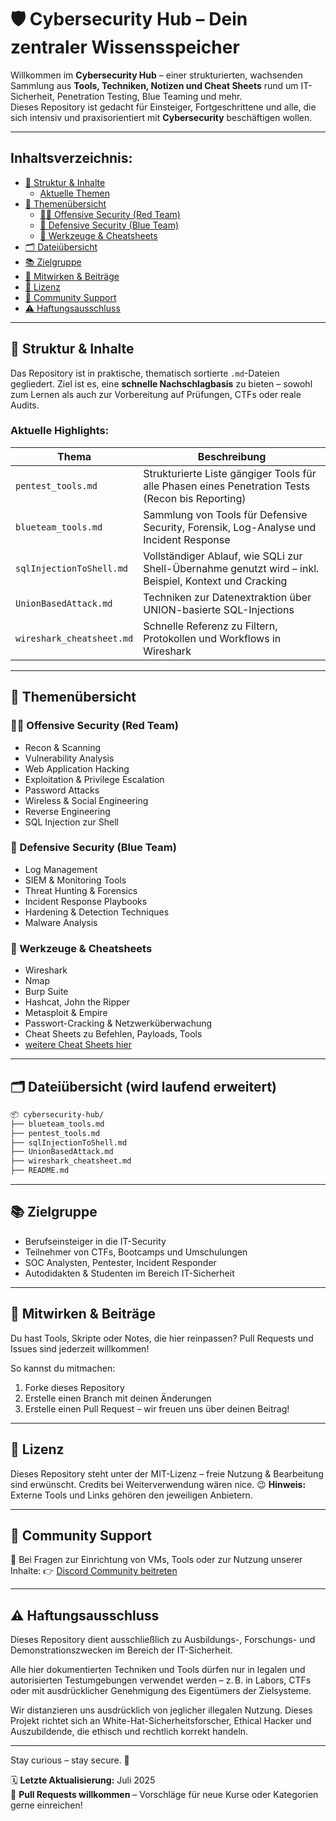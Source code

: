 # 🛡️ Cybersecurity Hub – Dein zentraler Wissensspeicher

Willkommen im **Cybersecurity Hub** – einer strukturierten, wachsenden Sammlung aus **Tools, Techniken, Notizen und Cheat Sheets** rund um IT-Sicherheit, Penetration Testing, Blue Teaming und mehr.  
Dieses Repository ist gedacht für Einsteiger, Fortgeschrittene und alle, die sich intensiv und praxisorientiert mit **Cybersecurity** beschäftigen wollen.

---

## Inhaltsverzeichnis:

- [🧭 Struktur & Inhalte](#-struktur--inhalte)
    - [Aktuelle Themen](#aktuelle-highlights)
- [📁 Themenübersicht](#-themenübersicht)
    - [🐱‍💻 Offensive Security (Red Team)](#-offensive-security-red-team)
    - [🔵 Defensive Security (Blue Team)](#-defensive-security-blue-team)
    - [🧰 Werkzeuge & Cheatsheets](#-werkzeuge--cheatsheets)
- [🗂️ Dateiübersicht](#️-dateiübersicht-wird-laufend-erweitert)
- [📚 Zielgruppe](#-zielgruppe)
- [🤝 Mitwirken & Beiträge](#-mitwirken--beiträge)
- [📜 Lizenz](#-lizenz)
- [📡 Community Support](#-community-support)
- [⚠️ Haftungsausschluss](#️-Haftungsausschluss)

---

## 🧭 Struktur & Inhalte

Das Repository ist in praktische, thematisch sortierte `.md`-Dateien gegliedert. Ziel ist es, eine **schnelle Nachschlagbasis** zu bieten – sowohl zum Lernen als auch zur Vorbereitung auf Prüfungen, CTFs oder reale Audits.

### Aktuelle Highlights:

| Thema | Beschreibung |
|-------|--------------|
| `pentest_tools.md` | Strukturierte Liste gängiger Tools für alle Phasen eines Penetration Tests (Recon bis Reporting) |
| `blueteam_tools.md` | Sammlung von Tools für Defensive Security, Forensik, Log-Analyse und Incident Response |
| `sqlInjectionToShell.md` | Vollständiger Ablauf, wie SQLi zur Shell-Übernahme genutzt wird – inkl. Beispiel, Kontext und Cracking |
| `UnionBasedAttack.md` | Techniken zur Datenextraktion über UNION-basierte SQL-Injections |
| `wireshark_cheatsheet.md` | Schnelle Referenz zu Filtern, Protokollen und Workflows in Wireshark |

---

## 📁 Themenübersicht

### 🐱‍💻 Offensive Security (Red Team)
- Recon & Scanning
- Vulnerability Analysis
- Web Application Hacking
- Exploitation & Privilege Escalation
- Password Attacks
- Wireless & Social Engineering
- Reverse Engineering
- SQL Injection zur Shell

### 🔵 Defensive Security (Blue Team)
- Log Management
- SIEM & Monitoring Tools
- Threat Hunting & Forensics
- Incident Response Playbooks
- Hardening & Detection Techniques
- Malware Analysis

### 🧰 Werkzeuge & Cheatsheets
- Wireshark
- Nmap
- Burp Suite
- Hashcat, John the Ripper
- Metasploit & Empire
- Passwort-Cracking & Netzwerküberwachung
- Cheat Sheets zu Befehlen, Payloads, Tools
- [weitere Cheat Sheets hier](/cheatsheets/)

---

## 🗂️ Dateiübersicht (wird laufend erweitert)

```bash
📦 cybersecurity-hub/
├── blueteam_tools.md
├── pentest_tools.md
├── sqlInjectionToShell.md
├── UnionBasedAttack.md
├── wireshark_cheatsheet.md
├── README.md 
```

---

## 📚 Zielgruppe

- Berufseinsteiger in die IT-Security
- Teilnehmer von CTFs, Bootcamps und Umschulungen
- SOC Analysten, Pentester, Incident Responder
- Autodidakten & Studenten im Bereich IT-Sicherheit

---

## 🤝 Mitwirken & Beiträge

Du hast Tools, Skripte oder Notes, die hier reinpassen?
Pull Requests und Issues sind jederzeit willkommen!

So kannst du mitmachen:

1. Forke dieses Repository
2. Erstelle einen Branch mit deinen Änderungen
3. Erstelle einen Pull Request – wir freuen uns über deinen Beitrag!

---

## 📜 Lizenz

Dieses Repository steht unter der MIT-Lizenz – freie Nutzung & Bearbeitung sind erwünscht.
Credits bei Weiterverwendung wären nice. 😉
**Hinweis:** Externe Tools und Links gehören den jeweiligen Anbietern.

---

## 📡 Community Support
💬 Bei Fragen zur Einrichtung von VMs, Tools oder zur Nutzung unserer Inhalte:
👉 [Discord Community beitreten](https://discord.com/invite/fNcTyYVVb9)

---

## ⚠️ Haftungsausschluss

Dieses Repository dient ausschließlich zu Ausbildungs-, Forschungs- und Demonstrationszwecken im Bereich der IT-Sicherheit.

Alle hier dokumentierten Techniken und Tools dürfen nur in legalen und autorisierten Testumgebungen verwendet werden – z. B. in Labors, CTFs oder mit ausdrücklicher Genehmigung des Eigentümers der Zielsysteme.

Wir distanzieren uns ausdrücklich von jeglicher illegalen Nutzung.
Dieses Projekt richtet sich an White-Hat-Sicherheitsforscher, Ethical Hacker und Auszubildende, die ethisch und rechtlich korrekt handeln.

--- 

Stay curious – stay secure. 🔐

🗓️ **Letzte Aktualisierung:** Juli 2025  
🤝 **Pull Requests willkommen** – Vorschläge für neue Kurse oder Kategorien gerne einreichen!